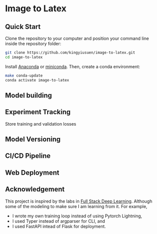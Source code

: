 # Image to Latex

## Quick Start

Clone the repository to your computer and position your command line inside the repository folder:

```sh
git clone https://github.com/kingyiusuen/image-to-latex.git
cd image-to-latex
```

Install [Anaconda](https://docs.anaconda.com/anaconda/install/) or [miniconda](https://docs.conda.io/projects/conda/en/latest/user-guide/install/). Then, create a conda environment:

```sh
make conda-update
conda activate image-to-latex
```

## Model building

## Experiment Tracking

Store training and validation losses

## Model Versioning

## CI/CD Pipeline

## Web Deployment

## Acknowledgement

This project is inspired by the labs in [Full Stack Deep Learning](https://fullstackdeeplearning.com/). Although some of the modeling to make sure I am learning from it. For example,
- I wrote my own training loop instead of using Pytorch Lightning,
- I used Typer instead of argparser for CLI, and
- I used FastAPI intead of Flask for deployment.